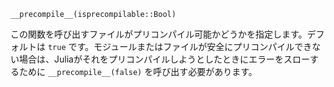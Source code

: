 ```
__precompile__(isprecompilable::Bool)
```

この関数を呼び出すファイルがプリコンパイル可能かどうかを指定します。デフォルトは `true` です。モジュールまたはファイルが安全にプリコンパイルできない場合は、Juliaがそれをプリコンパイルしようとしたときにエラーをスローするために `__precompile__(false)` を呼び出す必要があります。
